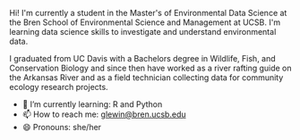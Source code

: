 Hi! I'm currently a student in the Master's of Environmental Data Science at the Bren School of Environmental Science and Management at UCSB. I'm learning data science skills to investigate and understand environmental data.

I graduated from UC Davis with a Bachelors degree in Wildlife, Fish, and Conservation Biology and since then have worked as a river rafting guide on the Arkansas River and as a field technician collecting data for community ecology research projects.


- 🌱 I’m currently learning: R and Python
- 📫 How to reach me: glewin@bren.ucsb.edu
- 😄 Pronouns: she/her

<!--
**gracelewin/gracelewin** is a ✨ _special_ ✨ repository because its `README.md` (this file) appears on your GitHub profile.

### Hi there 👋

Here are some ideas to get you started:

- 🔭 I’m currently working on ...
- 🌱 I’m currently learning ...
- 👯 I’m looking to collaborate on ...
- 🤔 I’m looking for help with ...
- 💬 Ask me about ...
- 📫 How to reach me: ...
- 😄 Pronouns: ...
- ⚡ Fun fact: ...


I'm learning data science skills to investigate and understand environmental data.
-->
